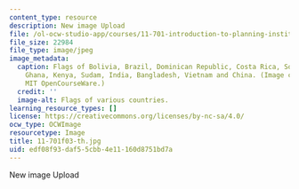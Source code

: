 ```yaml
---
content_type: resource
description: New image Upload
file: /ol-ocw-studio-app/courses/11-701-introduction-to-planning-institutional-processes-in-developing-countries-fall-2003/edf08f93daf55cbb4e11160d8751bd7a_11-701f03-th.jpg
file_size: 22984
file_type: image/jpeg
image_metadata:
  caption: Flags of Bolivia, Brazil, Dominican Republic, Costa Rica, South Africa,
    Ghana, Kenya, Sudam, India, Bangladesh, Vietnam and China. (Image courtesy of
    MIT OpenCourseWare.)
  credit: ''
  image-alt: Flags of various countries.
learning_resource_types: []
license: https://creativecommons.org/licenses/by-nc-sa/4.0/
ocw_type: OCWImage
resourcetype: Image
title: 11-701f03-th.jpg
uid: edf08f93-daf5-5cbb-4e11-160d8751bd7a
---
```

New image Upload